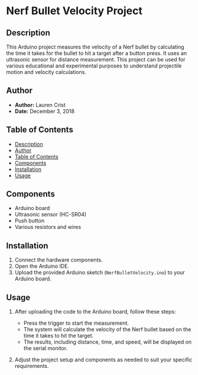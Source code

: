 # Nerf Bullet Velocity Project

## Description

This Arduino project measures the velocity of a Nerf bullet by calculating the time it takes for the bullet to hit a target after a button press. It uses an ultrasonic sensor for distance measurement. This project can be used for various educational and experimental purposes to understand projectile motion and velocity calculations.

## Author

- **Author:** Lauren Crist
- **Date:** December 3, 2018

## Table of Contents

- [Description](#description)
- [Author](#author)
- [Table of Contents](#table-of-contents)
- [Components](#components)
- [Installation](#installation)
- [Usage](#usage)

## Components

- Arduino board
- Ultrasonic sensor (HC-SR04)
- Push button
- Various resistors and wires

## Installation

1. Connect the hardware components.
2. Open the Arduino IDE.
3. Upload the provided Arduino sketch (`NerfBulletVelocity.ino`) to your Arduino board.

## Usage

1. After uploading the code to the Arduino board, follow these steps:
   - Press the trigger to start the measurement.
   - The system will calculate the velocity of the Nerf bullet based on the time it takes to hit the target.
   - The results, including distance, time, and speed, will be displayed on the serial monitor.

2. Adjust the project setup and components as needed to suit your specific requirements.

